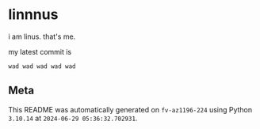 # linnnus

i am linus. that's me.

my latest commit is

```
wad wad wad wad wad
```

## Meta

This README was automatically generated on `fv-az1196-224` using Python
`3.10.14` at `2024-06-29 05:36:32.702931`.
